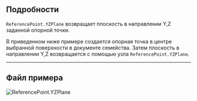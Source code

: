 ## Подробности
`ReferencePoint.YZPlane` возвращает плоскость в направлении Y,Z заданной опорной точки.

В приведенном ниже примере создается опорная точка в центре выбранной поверхности в документе семейства. Затем плоскость в направлении Y,Z возвращается с помощью узла `ReferencePoint.YZPlane`.


___
## Файл примера

![ReferencePoint.YZPlane](./Revit.Elements.ReferencePoint.YZPlane_img.jpg)
